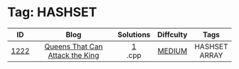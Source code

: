 
# Tag: HASHSET
| ID | Blog | Solutions | Diffculty | Tags |
|:----:|:----:|:-------:|:----:|:----:|
| [1222](https://leetcode.com/problems/queens-that-can-attack-the-king/) | [Queens That Can Attack the King](https://helloacm.com/find-the-queens-that-can-attack-the-king/) | [1](https://github.com/DoctorLai/ACM/tree/master/leetcode/1222.%20Queens%20That%20Can%20Attack%20the%20King)<br/>.cpp | [MEDIUM](https://github.com/DoctorLai/ACM/blob/master/leetcode/MEDIUM.md) | HASHSET <BR/> ARRAY |
